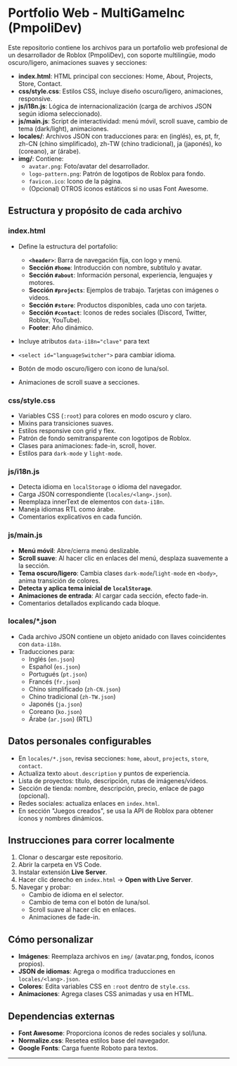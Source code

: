 # Portfolio Web - MultiGameInc (PmpoliDev)

Este repositorio contiene los archivos para un portafolio web profesional de un desarrollador de Roblox (PmpoliDev), con soporte multilingüe, modo oscuro/ligero, animaciones suaves y secciones:

- **index.html**: HTML principal con secciones: Home, About, Projects, Store, Contact.
- **css/style.css**: Estilos CSS, incluye diseño oscuro/ligero, animaciones, responsive.
- **js/i18n.js**: Lógica de internacionalización (carga de archivos JSON según idioma seleccionado).
- **js/main.js**: Script de interactividad: menú móvil, scroll suave, cambio de tema (dark/light), animaciones.
- **locales/**: Archivos JSON con traducciones para: en (inglés), es, pt, fr, zh-CN (chino simplificado), zh-TW (chino tradicional), ja (japonés), ko (coreano), ar (árabe).
- **img/**: Contiene:
  - `avatar.png`: Foto/avatar del desarrollador.
  - `logo-pattern.png`: Patrón de logotipos de Roblox para fondo.
  - `favicon.ico`: Icono de la página.
  - (Opcional) OTROS íconos estáticos si no usas Font Awesome.

## Estructura y propósito de cada archivo

### index.html
- Define la estructura del portafolio:
  - **`<header>`**: Barra de navegación fija, con logo y menú.
  - **Sección `#home`**: Introducción con nombre, subtítulo y avatar.
  - **Sección `#about`**: Información personal, experiencia, lenguajes y motores.
  - **Sección `#projects`**: Ejemplos de trabajo. Tarjetas con imágenes o videos.
  - **Sección `#store`**: Productos disponibles, cada uno con tarjeta.
  - **Sección `#contact`**: Iconos de redes sociales (Discord, Twitter, Roblox, YouTube).
  - **Footer**: Año dinámico.

- Incluye atributos `data-i18n="clave"` para text
- `<select id="languageSwitcher">` para cambiar idioma.
- Botón de modo oscuro/ligero con icono de luna/sol.
- Animaciones de scroll suave a secciones.

### css/style.css
- Variables CSS (`:root`) para colores en modo oscuro y claro.
- Mixins para transiciones suaves.
- Estilos responsive con grid y flex.
- Patrón de fondo semitransparente con logotipos de Roblox.
- Clases para animaciones: fade-in, scroll, hover.
- Estilos para `dark-mode` y `light-mode`.

### js/i18n.js
- Detecta idioma en `localStorage` o idioma del navegador.
- Carga JSON correspondiente (`locales/<lang>.json`).
- Reemplaza innerText de elementos con `data-i18n`.
- Maneja idiomas RTL como árabe.
- Comentarios explicativos en cada función.

### js/main.js
- **Menú móvil**: Abre/cierra menú deslizable.
- **Scroll suave**: Al hacer clic en enlaces del menú, desplaza suavemente a la sección.
- **Tema oscuro/ligero**: Cambia clases `dark-mode`/`light-mode` en `<body>`, anima transición de colores.
- **Detecta y aplica tema inicial de `localStorage`**.
- **Animaciones de entrada**: Al cargar cada sección, efecto fade-in.
- Comentarios detallados explicando cada bloque.

### locales/*.json
- Cada archivo JSON contiene un objeto anidado con llaves coincidentes con `data-i18n`.
- Traducciones para:
  - Inglés (`en.json`)
  - Español (`es.json`)
  - Portugués (`pt.json`)
  - Francés (`fr.json`)
  - Chino simplificado (`zh-CN.json`)
  - Chino tradicional (`zh-TW.json`)
  - Japonés (`ja.json`)
  - Coreano (`ko.json`)
  - Árabe (`ar.json`) (RTL)

## Datos personales configurables
- En `locales/*.json`, revisa secciones: `home`, `about`, `projects`, `store`, `contact`.
- Actualiza texto `about.description` y puntos de experiencia.
- Lista de proyectos: título, descripción, rutas de imágenes/videos.
- Sección de tienda: nombre, descripción, precio, enlace de pago (opcional).
- Redes sociales: actualiza enlaces en `index.html`.
- En sección "Juegos creados", se usa la API de Roblox para obtener íconos y nombres dinámicos.

## Instrucciones para correr localmente
1. Clonar o descargar este repositorio.
2. Abrir la carpeta en VS Code.
3. Instalar extensión **Live Server**.
4. Hacer clic derecho en `index.html` → **Open with Live Server**.
5. Navegar y probar:
   - Cambio de idioma en el selector.
   - Cambio de tema con el botón de luna/sol.
   - Scroll suave al hacer clic en enlaces.
   - Animaciones de fade-in.

## Cómo personalizar
- **Imágenes**: Reemplaza archivos en `img/` (avatar.png, fondos, íconos propios).
- **JSON de idiomas**: Agrega o modifica traducciones en `locales/<lang>.json`.
- **Colores**: Edita variables CSS en `:root` dentro de `style.css`.
- **Animaciones**: Agrega clases CSS animadas y usa en HTML.

## Dependencias externas
- **Font Awesome**: Proporciona íconos de redes sociales y sol/luna.
- **Normalize.css**: Resetea estilos base del navegador.
- **Google Fonts**: Carga fuente Roboto para textos.

---